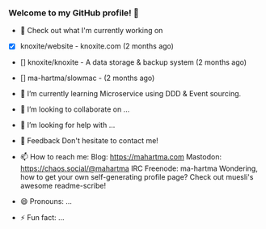 ### Welcome to my GitHub profile! 👋

- 🔭  Check out what I'm currently working on 
- [x] knoxite/website - knoxite.com (2 months ago) 
- [] knoxite/knoxite  - A data storage & backup system (2 months ago)
- [] ma-hartma/slowmac - (2 months ago)

- 🌱 I’m currently learning Microservice using DDD & Event sourcing.
- 👯 I’m looking to collaborate on ...
- 🤔 I’m looking for help with ...
- 💬 Feedback
 Don't hesitate to contact me!
- 📫 How to reach me: 
 Blog: https://mahartma.com
 Mastodon: https://chaos.social/@mahartma
 IRC Freenode: ma-hartma
 Wondering, how to get your own self-generating profile page? Check out muesli's awesome readme-scribe!
- 😄 Pronouns: ...
- ⚡ Fun fact: ...

<!--
**mkojoa/mkojoa** is a ✨ _special_ ✨ repository because its `README.md` (this file) appears on your GitHub profile.

Here are some ideas to get you started:

- 🔭  Check out what I'm currently working on 
- knoxite/website - knoxite.com (2 months ago) knoxite/knoxite 
- A data storage & backup system (2 months ago)
- ma-hartma/slowmac - (2 months ago)
- 🌱 I’m currently learning Microservice using DDD & Event sourcing.
- 👯 I’m looking to collaborate on ...
- 🤔 I’m looking for help with ...
- 💬 Feedback
- Don't hesitate to contact me!
- 📫 How to reach me: 
- Blog: https://mahartma.com
- Mastodon: https://chaos.social/@mahartma
- IRC Freenode: ma-hartma
- Wondering, how to get your own self-generating profile page? Check out muesli's awesome readme-scribe!
- 😄 Pronouns: ...
- ⚡ Fun fact: ...
-->
